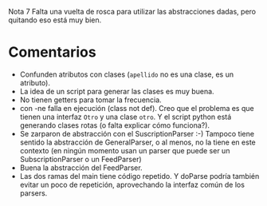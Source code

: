 Nota	7
Falta una vuelta de rosca para utilizar las abstracciones dadas, pero quitando eso está muy bien.	
# Comentarios	
- Confunden atributos con clases (`apellido` no es una clase, es un atributo).	
- La idea de un script para generar las clases es muy buena.	
- No tienen getters para tomar la frecuencia.	
- con -ne falla en ejecución (class not def). Creo que el problema es que tienen una interfaz `Otro` y una clase `otro`. Y el script python está generando clases rotas (o falta explicar cómo funciona?).	
- Se zarparon de abstracción con el SuscriptionParser :-) Tampoco tiene sentido la abstracción de GeneralParser, o al menos, no la tiene en este contexto (en ningún momento usan un parser que puede ser un SubscriptionParser o un FeedParser)	
- Buena la abstracción del FeedParser.	
- Las dos ramas del main tiene código repetido. Y doParse podría también evitar un poco de repetición, aprovechando la interfaz común de los parsers.	

